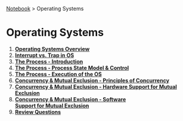 <a href="../">Notebook</a> > Operating Systems

# Operating Systems



1. **<a href="./operating-systems-overview">Operating Systems Overview</a>**
1. **<a href="./interrupt-vs-trap-in-os">Interrupt vs. Trap in OS</a>**
1. **<a href="./the-process-introduction">The Process - Introduction</a>**
1. **<a href="./the-process-process-state-models-and-control">The Process - Process State Model & Control</a>**
1. **<a href="./the-process-execution-of-the-os">The Process - Execution of the OS</a>**
1. **<a href="./concurrency-and-mutual-exclusion-principles-of-concurrency">Concurrency & Mutual Exclusion - Principles of Concurrency</a>**
1. **<a href="./concurrency-and-mutual-exclusion-hardware-support-for-mutual-exclusion">Concurrency & Mutual Exclusion - Hardware Support for Mutual Exclusion</a>**
1. **<a href="./concurrency-and-mutual-exclusion-software-support-for-mutual-exclusion">Concurrency & Mutual Exclusion - Software Support for Mutual Exclusion</a>**
1. **<a href="./review-questions">Review Questions</a>**

